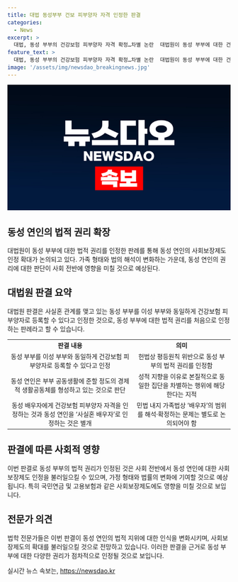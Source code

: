 ```yaml
---
title: 대법 동성부부 건보 피부양자 자격 인정한 판결
categories:
  - News
excerpt: >
  대법, 동성 부부의 건강보험 피부양자 자격 확정…차별 논란  대법원이 동성 부부에 대한 건강보험 피부양자 자격을 인정하는 첫 판례를 확정했다. 동성 연인을 이성 배우자처럼 인정한 이번 결정은 사회보장제도에도 영향을 미칠 것으로 관측된다. 공단이 동성 부부의 피부양자 자격을 취소한 것을 헌법상 평등 원칙 위반으로 본 대법원은 이로써 동성 부부의 법적 권리가 국민연금 등 다른 사회보장제도에서도 인정될 수 있을 것으로 보인다.
feature_text: >
  대법, 동성 부부의 건강보험 피부양자 자격 확정…차별 논란  대법원이 동성 부부에 대한 건강보험 피부양자 자격을 인정하는 첫 판례를 확정했다. 동성 연인을 이성 배우자처럼 인정한 이번 결정은 사회보장제도에도 영향을 미칠 것으로 관측된다. 공단이 동성 부부의 피부양자 자격을 취소한 것을 헌법상 평등 원칙 위반으로 본 대법원은 이로써 동성 부부의 법적 권리가 국민연금 등 다른 사회보장제도에서도 인정될 수 있을 것으로 보인다.
image: '/assets/img/newsdao_breakingnews.jpg'
---
```


<p><img src="/assets/img/newsdao_breakingnews.jpg" alt="cryptoinkorea 속보" /></p>

<h2 data-ke-size="size26">동성 연인의 법적 권리 확장</h2>

<p data-ke-size="size16">대법원이 동성 부부에 대한 법적 권리를 인정한 판례를 통해 동성 연인의 사회보장제도 인정 확대가 논의되고 있다. 가족 형태와 법의 해석이 변화하는 가운데, 동성 연인의 권리에 대한 판단이 사회 전반에 영향을 미칠 것으로 예상된다.</p>

<h2 data-ke-size="size26">대법원 판결 요약</h2>

<p data-ke-size="size16">대법원 판결은 사실혼 관계를 맺고 있는 동성 부부를 이성 부부와 동일하게 건강보험 피부양자로 등록할 수 있다고 인정한 것으로, 동성 부부에 대한 법적 권리를 처음으로 인정하는 판례라고 할 수 있습니다.</p>

<table>
  <tr>
    <td style="text-align: center; height: 17px;"><b>판결 내용</b></td>
    <td style="text-align: center; height: 17px;"><b>의미</b></td>
  </tr>
  <tr>
    <td style="text-align: center; height: 17px;">동성 부부를 이성 부부와 동일하게 건강보험 피부양자로 등록할 수 있다고 인정</td>
    <td style="text-align: center; height: 17px;">헌법상 평등원칙 위반으로 동성 부부의 법적 권리를 인정함</td>
  </tr>
  <tr>
    <td style="text-align: center; height: 17px;">동성 연인은 부부 공동생활에 준할 정도의 경제적 생활공동체를 형성하고 있는 것으로 판단</td>
    <td style="text-align: center; height: 17px;">성적 지향을 이유로 본질적으로 동일한 집단을 차별하는 행위에 해당한다는 지적</td>
  </tr>
  <tr>
    <td style="text-align: center; height: 17px;">동성 배우자에게 건강보험 피부양자 자격을 인정하는 것과 동성 연인을 ‘사실혼 배우자’로 인정하는 것은 별개</td>
    <td style="text-align: center; height: 17px;">민법 내지 가족법상 ‘배우자’의 범위를 해석·확정하는 문제는 별도로 논의되어야 함</td>
  </tr>
</table>

<h2 data-ke-size="size26">판결에 따른 사회적 영향</h2>

<p data-ke-size="size16">이번 판결로 동성 부부의 법적 권리가 인정된 것은 사회 전반에서 동성 연인에 대한 사회보장제도 인정을 불러일으킬 수 있으며, 가정 형태와 법률의 변화에 기여할 것으로 예상됩니다. 특히 국민연금 및 고용보험과 같은 사회보장제도에도 영향을 미칠 것으로 보입니다.</p>

<h2 data-ke-size="size26">전문가 의견</h2>

<p data-ke-size="size16">법학 전문가들은 이번 판결이 동성 연인의 법적 지위에 대한 인식을 변화시키며, 사회보장제도의 확대를 불러일으킬 것으로 전망하고 있습니다. 이러한 판결을 근거로 동성 부부에 대한 다양한 권리가 점차적으로 인정될 것으로 보입니다.</p>
실시간 뉴스 속보는, <a href="https://newsdao.kr" rel="dofollow">https://newsdao.kr</a>


